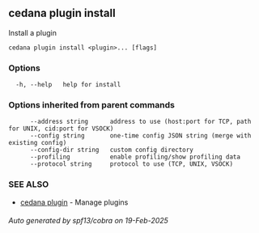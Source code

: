 ## cedana plugin install

Install a plugin

```
cedana plugin install <plugin>... [flags]
```

### Options

```
  -h, --help   help for install
```

### Options inherited from parent commands

```
      --address string      address to use (host:port for TCP, path for UNIX, cid:port for VSOCK)
      --config string       one-time config JSON string (merge with existing config)
      --config-dir string   custom config directory
      --profiling           enable profiling/show profiling data
      --protocol string     protocol to use (TCP, UNIX, VSOCK)
```

### SEE ALSO

* [cedana plugin](cedana_plugin.md)	 - Manage plugins

###### Auto generated by spf13/cobra on 19-Feb-2025
